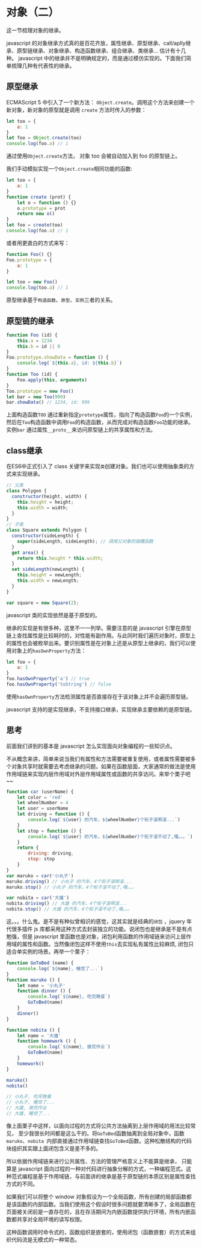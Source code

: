 # 对象（二）

这一节梳理对象的继承。

javascript 的对象继承方式真的是百花齐放，属性继承、原型继承、call/aplly继承、原型链继承、对象继承、构造函数继承、组合继承、类继承... 估计有十几种。 javascript 中的继承并不是明确规定的，而是通过模仿实现的。下面我们简单梳理几种有代表性的继承。

## 原型继承

ECMAScript 5 中引入了一个新方法： `Object.create`。调用这个方法来创建一个新对象，新对象的原型就是调用 `create` 方法时传入的参数：

```javascript
let too = {
    a: 1
}
let foo = Object.create(too)
console.log(foo.a) // 1
```

通过使用`Object.create`方法， 对象 too 会被自动加入到 foo 的原型链上。

我们手动模拟实现一个`Object.create`相同功能的函数:

```javascript
let too = {
    a: 1
}
function create (prot) {
    let o = function () {}
    o.prototype = prot
    return new o()
}
let foo = create(too)
console.log(foo.a) // 1
```

或者用更直白的方式来写：

```javascript
function Foo() {}
Foo.prototype = {
    a: 1
}

let too = new Foo()
console.log(too.a) // 1
```

原型继承基于`构造函数`、`原型`、`实例`三者的关系。



## 原型链的继承

```javascript
function Foo (id) {
    this.a = 1234
    this.b = id || 0
}
Foo.prototype.showData = function () {
    console.log(`${this.a}, id: ${this.b}`)
}
function Too (id) {
    Foo.apply(this, arguments)
}
Too.prototype = new Foo()
let bar = new Too(999)
bar.showData() // 1234, id: 999
```

上面构造函数`TOO` 通过重新指定`prototype`属性，指向了构造函数`Foo`的一个实例，然后在`Too`构造函数中调用`Foo`的构造函数，从而完成对构造函数`Foo`功能的继承。实例`bar` 通过属性`__proto__`来访问原型链上的共享属性和方法。



## class继承

在ES6中正式引入了 class 关键字来实现`类`创建对象。我们也可以使用抽象类的方式来实现继承。

```javascript
// 父类
class Polygon {
  constructor(height, width) {
    this.height = height;
    this.width = width;
  }
}
// 子类
class Square extends Polygon {
  constructor(sideLength) {
    super(sideLength, sideLength); // 调用父对象的搞糟函数
  }
  get area() {
    return this.height * this.width;
  }
  set sideLength(newLength) {
    this.height = newLength;
    this.width = newLength;
  }
}

var square = new Square(2);
```

javascript 类的实现依然是基于原型的。

继承的实现是有很多种，这里不一一列举。需要注意的是 javascript 引擎在原型链上查找属性是比较耗时的，对性能有副作用。与此同时我们遍历对象时，原型上的属性也会被枚举出来。要识别属性是在对象上还是从原型上继承的，我们可以使用对象上的`hasOwnProperty`方法：

```javascript
let foo = {
    a: 1
}
foo.hasOwnProperty('a') // true
foo.hasOwnProperty('toString') // false
```

使用`hasOwnProperty`方法检测属性是否直接存在于该对象上并不会遍历原型链。

javascript 支持的是实现继承，不支持接口继承，实现继承主要依赖的是原型链。



## 思考

前面我们讲到的基本是 javascript 怎么实现面向对象编程的一些知识点。

不从概念来讲，简单来说当我们有属性和方法需要被重复使用，或者属性需要被多个对象共享时就需要去考虑继承的问题。如果在函数层面，大家通常的做法是使用作用域链来实现内层作用域对外层作用域属性或函数的共享访问。来举个栗子吧~~

```javascript
function car (userName) {
    let color = 'red'
    let wheelNumber = 4
    let user = userName
    let driving = function () {
        console.log(`${user} 的汽车，${wheelNumber}个轮子滚啊滚...`)
    }
    let stop = function () {
        console.log(`${user} 的汽车，${wheelNumber}个轮子滚不动了,嘎。。。`)
    }
    return {
        driving: driving,
        stop: stop
    }
}
var maruko = car('小丸子')
maruko.driving() // 小丸子 的汽车，4个轮子滚啊滚...
maruko.stop() // 小丸子 的汽车，4个轮子滚不动了,嘎。。。

var nobita = car('大雄')
nobita.driving() // 大雄 的汽车，4个轮子滚啊滚...
nobita.stop() // 大雄 的汽车，4个轮子滚不动了,嘎。。。

```

这。。。什么鬼。是不是有种似曾相识的感觉，这其实就是经典的`闭包` ，jquery 年代很多插件 js 库都采用这种方式去封装独立的功能。说闭包也是继承是不是有点勉强，但是 javascript 里函数也是对象，闭包利用函数的作用域链来访问上层作用域的属性和函数。当然像闭包这样不使用`this`去实现私有属性比较麻烦, 闭包只适合单实例的场景。再举一个栗子：

```javascript
function GoToBed (name) {
    console.log(`${name}, 睡觉了...`)
}
function maruko () {
    let name = '小丸子'
    function dinner () {
        console.log(`${name}, 吃完晚餐`)
        GoToBed(name)
    }
    dinner()
}

function nobita () {
    let name = '大雄'
    function homework () {
        console.log(`${name}, 做完作业`)
        GoToBed(name)
    }
    homework()
}

maruko()
nobita()

// 小丸子, 吃完晚餐
// 小丸子, 睡觉了...
// 大雄, 做完作业
// 大雄, 睡觉了...
```

像上面栗子中这样，以面向过程的方式将公共方法抽离到上层作用域的用法比较常见， 至少我很长时间都是这么干的。将`GoToBed`函数抽离到全局对象中，函数`maruko`、`nobita `内部直接通过作用域链查找`GoToBed`函数。这种松散结构的代码块组织其实跟上面闭包含义是差不多的。

所以依据作用域链来进行公共属性、方法的管理严格意义上不能算是继承， 只能算是 javascript 面向过程的一种对代码进行抽象分解的方式，一种编程范式。这种范式编程是基于作用域链，与前面讲的继承是基于原型链的本质区别是属性查找方式的不同。

如果我们可以将整个 window 对象假设为一个全局函数，所有创建的局部函数都是该函数的内部函数。当我们使用这个假设时很多问题就要清晰多了，全局函数在页面被关闭前是一直存在的，且在存活期间为内嵌函数提供执行环境，所有内嵌函数都共享对全局环境的读写权限。

这种函数调用时命令式的，函数组织是嵌套的，使用闭包（函数嵌套）的方式来组织代码流是无模式的一种常态。
